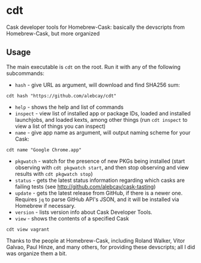 cdt
===

Cask developer tools for Homebrew-Cask: basically the devscripts from Homebrew-Cask, but more organized

## Usage

The main executable is `cdt` on the root. Run it with any of the following subcommands:

* `hash` - give URL as argument, will download and find SHA256 sum:

```
cdt hash "https://github.com/alebcay/cdt"
```

* `help` - shows the help and list of commands
* `inspect` - view list of installed app or package IDs, loaded and installed launchjobs, and loaded kexts, among other things (run `cdt inspect` to view a list of things you can inspect)
* `name` - give app name as argument, will output naming scheme for your Cask:

```
cdt name "Google Chrome.app"
```

* `pkgwatch` - watch for the presence of new PKGs being installed (start observing with `cdt pkgwatch start`, and then stop observing and view results with `cdt pkgwatch stop`)
* `status` - gets the latest status information regarding which casks are failing tests (see http://github.com/alebcay/cask-tasting)
* `update` - gets the latest release from GitHub, if there is a newer one. Requires `jq` to parse GitHub API's JSON, and it will be installed via Homebrew if necessary.
* `version` - lists version info about Cask Developer Tools.
* `view` - shows the contents of a specified Cask

```
cdt view vagrant
```

Thanks to the people at Homebrew-Cask, including Roland Walker, Vitor Galvao, Paul Hinze, and many others, for providing these devscripts; all I did was organize them a bit.
